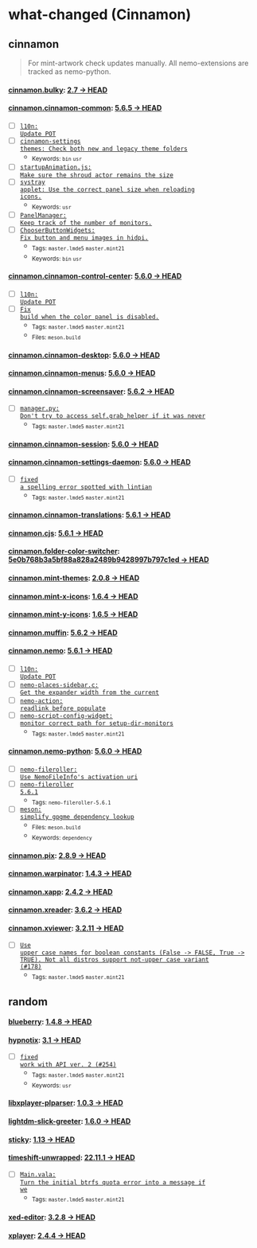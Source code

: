# what-changed (Cinnamon)
## cinnamon
> For mint-artwork check updates manually. All nemo-extensions are tracked as nemo-python.

#### [cinnamon.bulky](https://github.com/linuxmint/bulky): [2.7 → HEAD](https://github.com/linuxmint/bulky/compare/2.7...HEAD)


#### [cinnamon.cinnamon-common](https://github.com/linuxmint/cinnamon): [5.6.5 → HEAD](https://github.com/linuxmint/cinnamon/compare/5.6.5...HEAD)

- [ ] [<code>l10n: Update POT</code>](https://github.com/linuxmint/cinnamon/commit/100958de8ac80c3556fc4046f42ede0e6dbe2ede)
- [ ] [<code>cinnamon-settings themes: Check both new and legacy theme folders</code>](https://github.com/linuxmint/cinnamon/commit/7a8fb6c5873f5df31aa82018fdb964a2d4055b6e)
  - <sub>Keywords: <code>bin</code> <code>usr</code></sub>
- [ ] [<code>startupAnimation.js: Make sure the shroud actor remains the size</code>](https://github.com/linuxmint/cinnamon/commit/6ff0149f8b3be41bbdb0e1e5aa004564dff89bae)
- [ ] [<code>systray applet: Use the correct panel size when reloading icons.</code>](https://github.com/linuxmint/cinnamon/commit/fa4960a6e8070ac44643f56934b674091d2ab4c4)
  - <sub>Keywords: <code>usr</code></sub>
- [ ] [<code>PanelManager: Keep track of the number of monitors.</code>](https://github.com/linuxmint/cinnamon/commit/4b2713dac582b85dffa1160f09eee3d2a45e7484)
- [ ] [<code>ChooserButtonWidgets: Fix button and menu images in hidpi.</code>](https://github.com/linuxmint/cinnamon/commit/89c8dafe4ff5501050cd30a1d2a9f5bbec503d61)
  - <sub>Tags: <code>master.lmde5</code> <code>master.mint21</code></sub>
  - <sub>Keywords: <code>bin</code> <code>usr</code></sub>

#### [cinnamon.cinnamon-control-center](https://github.com/linuxmint/cinnamon-control-center): [5.6.0 → HEAD](https://github.com/linuxmint/cinnamon-control-center/compare/5.6.0...HEAD)

- [ ] [<code>l10n: Update POT</code>](https://github.com/linuxmint/cinnamon-control-center/commit/07073777adaf6a6f2b00d7147c7b931b9ecd98e0)
- [ ] [<code>Fix build when the color panel is disabled.</code>](https://github.com/linuxmint/cinnamon-control-center/commit/65fb97ead94f7d531491ca6e59f2acff0192023f)
  - <sub>Tags: <code>master.lmde5</code> <code>master.mint21</code></sub>
  - <sub>Files: <code>meson.build</code></sub>

#### [cinnamon.cinnamon-desktop](https://github.com/linuxmint/cinnamon-desktop): [5.6.0 → HEAD](https://github.com/linuxmint/cinnamon-desktop/compare/5.6.0...HEAD)


#### [cinnamon.cinnamon-menus](https://github.com/linuxmint/cinnamon-menus): [5.6.0 → HEAD](https://github.com/linuxmint/cinnamon-menus/compare/5.6.0...HEAD)


#### [cinnamon.cinnamon-screensaver](https://github.com/linuxmint/cinnamon-screensaver): [5.6.2 → HEAD](https://github.com/linuxmint/cinnamon-screensaver/compare/5.6.2...HEAD)

- [ ] [<code>manager.py:  Don't try to access self.grab_helper if it was never</code>](https://github.com/linuxmint/cinnamon-screensaver/commit/b032c8df529653a13d937360076ce76dd20d2e61)
  - <sub>Tags: <code>master.lmde5</code> <code>master.mint21</code></sub>

#### [cinnamon.cinnamon-session](https://github.com/linuxmint/cinnamon-session): [5.6.0 → HEAD](https://github.com/linuxmint/cinnamon-session/compare/5.6.0...HEAD)


#### [cinnamon.cinnamon-settings-daemon](https://github.com/linuxmint/cinnamon-settings-daemon): [5.6.0 → HEAD](https://github.com/linuxmint/cinnamon-settings-daemon/compare/5.6.0...HEAD)

- [ ] [<code>fixed a spelling error spotted with lintian</code>](https://github.com/linuxmint/cinnamon-settings-daemon/commit/cda0ce4e663ae5796b71c389aa7895422e8931ff)
  - <sub>Tags: <code>master.lmde5</code> <code>master.mint21</code></sub>

#### [cinnamon.cinnamon-translations](https://github.com/linuxmint/cinnamon-translations): [5.6.1 → HEAD](https://github.com/linuxmint/cinnamon-translations/compare/5.6.1...HEAD)


#### [cinnamon.cjs](https://github.com/linuxmint/cjs): [5.6.1 → HEAD](https://github.com/linuxmint/cjs/compare/5.6.1...HEAD)


#### [cinnamon.folder-color-switcher](https://github.com/linuxmint/folder-color-switcher): [5e0b768b3a5bf88a828a2489b9428997b797c1ed → HEAD](https://github.com/linuxmint/folder-color-switcher/compare/5e0b768b3a5bf88a828a2489b9428997b797c1ed...HEAD)


#### [cinnamon.mint-themes](https://github.com/linuxmint/mint-themes): [2.0.8 → HEAD](https://github.com/linuxmint/mint-themes/compare/2.0.8...HEAD)


#### [cinnamon.mint-x-icons](https://github.com/linuxmint/mint-x-icons): [1.6.4 → HEAD](https://github.com/linuxmint/mint-x-icons/compare/1.6.4...HEAD)


#### [cinnamon.mint-y-icons](https://github.com/linuxmint/mint-y-icons): [1.6.5 → HEAD](https://github.com/linuxmint/mint-y-icons/compare/1.6.5...HEAD)


#### [cinnamon.muffin](https://github.com/linuxmint/muffin): [5.6.2 → HEAD](https://github.com/linuxmint/muffin/compare/5.6.2...HEAD)


#### [cinnamon.nemo](https://github.com/linuxmint/nemo): [5.6.1 → HEAD](https://github.com/linuxmint/nemo/compare/5.6.1...HEAD)

- [ ] [<code>l10n: Update POT</code>](https://github.com/linuxmint/nemo/commit/abd3db87a6c5bca6cb916e865ef42a38452f3ef0)
- [ ] [<code>nemo-places-sidebar.c: Get the expander width from the current</code>](https://github.com/linuxmint/nemo/commit/b12c7b497a7a19ead93b808be0716acc04a7b791)
- [ ] [<code>nemo-action: readlink before populate</code>](https://github.com/linuxmint/nemo/commit/9d6ca4196f08dea804dbf1b7e9dbbe42af25997b)
- [ ] [<code>nemo-script-config-widget: monitor correct path for setup-dir-monitors</code>](https://github.com/linuxmint/nemo/commit/f0245bb7640302df93b4ef86a4e59b1956d52654)
  - <sub>Tags: <code>master.lmde5</code> <code>master.mint21</code></sub>

#### [cinnamon.nemo-python](https://github.com/linuxmint/nemo-extensions): [5.6.0 → HEAD](https://github.com/linuxmint/nemo-extensions/compare/5.6.0...HEAD)

- [ ] [<code>nemo-fileroller: Use NemoFileInfo's activation uri</code>](https://github.com/linuxmint/nemo-extensions/commit/d078c742a655e8250342f30366b3777d74d8449a)
- [ ] [<code>nemo-fileroller 5.6.1</code>](https://github.com/linuxmint/nemo-extensions/commit/2468cc5c62ddf93c26a0052bd5c7826024eabde2)
  - <sub>Tags: <code>nemo-fileroller-5.6.1</code></sub>
- [ ] [<code>meson: simplify gpgme dependency lookup</code>](https://github.com/linuxmint/nemo-extensions/commit/601374dab4506c0e791cfbd1ecf5e9f1451c1660)
  - <sub>Files: <code>meson.build</code></sub>
  - <sub>Keywords: <code>dependency</code></sub>

#### [cinnamon.pix](https://github.com/linuxmint/pix): [2.8.9 → HEAD](https://github.com/linuxmint/pix/compare/2.8.9...HEAD)


#### [cinnamon.warpinator](https://github.com/linuxmint/warpinator): [1.4.3 → HEAD](https://github.com/linuxmint/warpinator/compare/1.4.3...HEAD)


#### [cinnamon.xapp](https://github.com/linuxmint/xapp): [2.4.2 → HEAD](https://github.com/linuxmint/xapp/compare/2.4.2...HEAD)


#### [cinnamon.xreader](https://github.com/linuxmint/xreader): [3.6.2 → HEAD](https://github.com/linuxmint/xreader/compare/3.6.2...HEAD)


#### [cinnamon.xviewer](https://github.com/linuxmint/xviewer): [3.2.11 → HEAD](https://github.com/linuxmint/xviewer/compare/3.2.11...HEAD)

- [ ] [<code>Use upper case names for boolean constants (False -> FALSE, True -> TRUE). Not all distros support not-upper case variant (#178)</code>](https://github.com/linuxmint/xviewer/commit/9f05d7e36b32fec487d0af502059674373111ccc)
  - <sub>Tags: <code>master.lmde5</code> <code>master.mint21</code></sub>
## random

#### [blueberry](https://github.com/linuxmint/blueberry): [1.4.8 → HEAD](https://github.com/linuxmint/blueberry/compare/1.4.8...HEAD)


#### [hypnotix](https://github.com/linuxmint/hypnotix): [3.1 → HEAD](https://github.com/linuxmint/hypnotix/compare/3.1...HEAD)

- [ ] [<code>fixed work with API ver. 2 (#254)</code>](https://github.com/linuxmint/hypnotix/commit/4c9efe422c0f5146ceaa44533fbd2144d8c9d7c2)
  - <sub>Tags: <code>master.lmde5</code> <code>master.mint21</code></sub>
  - <sub>Keywords: <code>usr</code></sub>

#### [libxplayer-plparser](https://github.com/linuxmint/xplayer-plparser): [1.0.3 → HEAD](https://github.com/linuxmint/xplayer-plparser/compare/1.0.3...HEAD)


#### [lightdm-slick-greeter](https://github.com/linuxmint/slick-greeter): [1.6.0 → HEAD](https://github.com/linuxmint/slick-greeter/compare/1.6.0...HEAD)


#### [sticky](https://github.com/linuxmint/sticky): [1.13 → HEAD](https://github.com/linuxmint/sticky/compare/1.13...HEAD)


#### [timeshift-unwrapped](https://github.com/linuxmint/timeshift): [22.11.1 → HEAD](https://github.com/linuxmint/timeshift/compare/22.11.1...HEAD)

- [ ] [<code>Main.vala: Turn the initial btrfs quota error into a message if we</code>](https://github.com/linuxmint/timeshift/commit/02240c189895a93aa8b3f1ed473968cf74040564)
  - <sub>Tags: <code>master.lmde5</code> <code>master.mint21</code></sub>

#### [xed-editor](https://github.com/linuxmint/xed): [3.2.8 → HEAD](https://github.com/linuxmint/xed/compare/3.2.8...HEAD)


#### [xplayer](https://github.com/linuxmint/xplayer): [2.4.4 → HEAD](https://github.com/linuxmint/xplayer/compare/2.4.4...HEAD)

